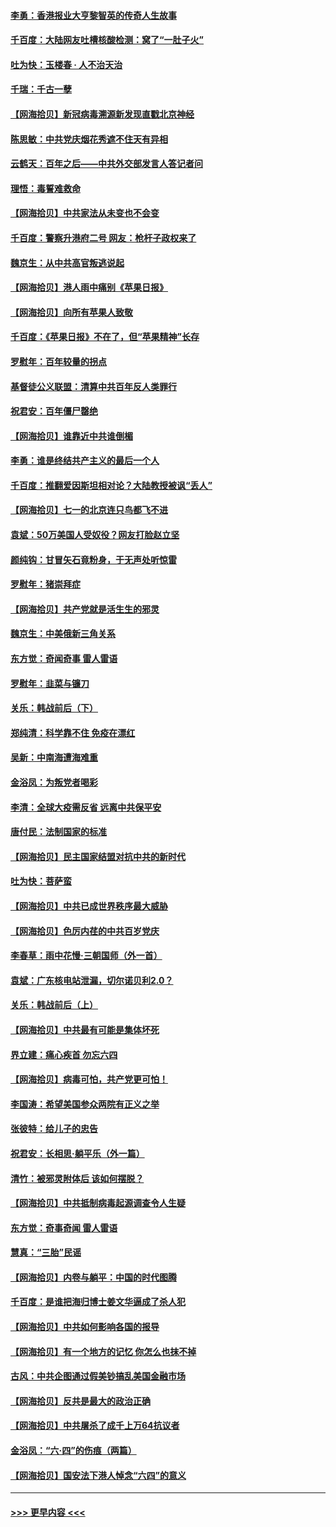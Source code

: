 #### [李勇：香港报业大亨黎智英的传奇人生故事](../pages/nsc993/n13055258.md?t=06291901) 
#### [千百度：大陆网友吐槽核酸检测：窝了“一肚子火”](../pages/nsc993/n13055194.md?t=06291901) 
#### [吐为快：玉楼春 · 人不治天治](../pages/nsc993/n13054028.md?t=06291901) 
#### [千瑞：千古一孽](../pages/nsc993/n13054016.md?t=06291901) 
#### [【网海拾贝】新冠病毒溯源新发现直戳北京神经](../pages/nsc993/n13052425.md?t=06291901) 
#### [陈思敏：中共党庆烟花秀遮不住天有异相](../pages/nsc993/n13052020.md?t=06291901) 
#### [云鹤天：百年之后——中共外交部发言人答记者问](../pages/nsc993/n13051604.md?t=06291901) 
#### [理悟：毒誓难救命](../pages/nsc993/n13051601.md?t=06291901) 
#### [【网海拾贝】中共家法从未变也不会变](../pages/nsc993/n13050366.md?t=06291901) 
#### [千百度：警察升港府二号 网友：枪杆子政权来了](../pages/nsc993/n13050261.md?t=06291901) 
#### [魏京生：从中共高官叛逃说起](../pages/nsc993/n13048997.md?t=06291901) 
#### [【网海拾贝】港人雨中痛别《苹果日报》](../pages/nsc993/n13048941.md?t=06291901) 
#### [【网海拾贝】向所有苹果人致敬](../pages/nsc993/n13046795.md?t=06291901) 
#### [千百度：《苹果日报》不在了，但“苹果精神”长存](../pages/nsc993/n13046703.md?t=06291901) 
#### [罗慰年：百年较量的拐点](../pages/nsc993/n13046542.md?t=06291901) 
#### [基督徒公义联盟：清算中共百年反人类罪行](../pages/nsc993/n13046499.md?t=06291901) 
#### [祝君安：百年僵尸罄绝](../pages/nsc993/n13045595.md?t=06291901) 
#### [【网海拾贝】谁靠近中共谁倒楣](../pages/nsc993/n13044667.md?t=06291901) 
#### [李勇：谁是终结共产主义的最后一个人](../pages/nsc993/n13044397.md?t=06291901) 
#### [千百度：推翻爱因斯坦相对论？大陆教授被讽“丢人”](../pages/nsc993/n13043908.md?t=06291901) 
#### [【网海拾贝】七一的北京连只鸟都飞不进](../pages/nsc993/n13041377.md?t=06291901) 
#### [袁斌：50万美国人受奴役？网友打脸赵立坚](../pages/nsc993/n13041330.md?t=06291901) 
#### [颜纯钩：甘冒矢石竟粉身，于无声处听惊雷](../pages/nsc993/n13041140.md?t=06291901) 
#### [罗慰年：猪崇拜症](../pages/nsc993/n13041071.md?t=06291901) 
#### [【网海拾贝】共产党就是活生生的邪灵](../pages/nsc993/n13036627.md?t=06291901) 
#### [魏京生：中美俄新三角关系](../pages/nsc993/n13035986.md?t=06291901) 
#### [东方觉：奇闻奇事 雷人雷语](../pages/nsc993/n13035878.md?t=06291901) 
#### [罗慰年：韭菜与镰刀](../pages/nsc993/n13034374.md?t=06291901) 
#### [关乐：韩战前后（下）](../pages/nsc993/n13034113.md?t=06291901) 
#### [郑纯清：科学靠不住 免疫在漂红](../pages/nsc993/n13034093.md?t=06291901) 
#### [吴新：中南海遭海难重](../pages/nsc993/n13034084.md?t=06291901) 
#### [金浴凤：为叛党者喝彩](../pages/nsc993/n13034058.md?t=06291901) 
#### [李清：全球大疫需反省 远离中共保平安](../pages/nsc993/n13033784.md?t=06291901) 
#### [唐付民：法制国家的标准](../pages/nsc993/n13032944.md?t=06291901) 
#### [【网海拾贝】民主国家结盟对抗中共的新时代](../pages/nsc993/n13031717.md?t=06291901) 
#### [吐为快：菩萨蛮](../pages/nsc993/n13030033.md?t=06291901) 
#### [【网海拾贝】中共已成世界秩序最大威胁](../pages/nsc993/n13028138.md?t=06291901) 
#### [【网海拾贝】色厉内荏的中共百岁党庆](../pages/nsc993/n13025582.md?t=06291901) 
#### [李春草：雨中花慢‧三朝国师（外一首）](../pages/nsc993/n13025567.md?t=06291901) 
#### [袁斌：广东核电站泄漏，切尔诺贝利2.0？](../pages/nsc993/n13025475.md?t=06291901) 
#### [关乐：韩战前后（上）](../pages/nsc993/n13025387.md?t=06291901) 
#### [【网海拾贝】中共最有可能是集体坏死](../pages/nsc993/n13023101.md?t=06291901) 
#### [界立建：痛心疾首 勿忘六四](../pages/nsc993/n13022339.md?t=06291901) 
#### [【网海拾贝】病毒可怕，共产党更可怕！](../pages/nsc993/n13020728.md?t=06291901) 
#### [李国涛：希望美国参众两院有正义之举](../pages/nsc993/n13020674.md?t=06291901) 
#### [张彼特：给儿子的忠告](../pages/nsc993/n13018934.md?t=06291901) 
#### [祝君安：长相思‧躺平乐（外一篇）](../pages/nsc993/n13018923.md?t=06291901) 
#### [清竹：被邪灵附体后 该如何摆脱？](../pages/nsc993/n13018877.md?t=06291901) 
#### [【网海拾贝】中共抵制病毒起源调查令人生疑](../pages/nsc993/n13017785.md?t=06291901) 
#### [东方觉：奇事奇闻 雷人雷语](../pages/nsc993/n13017577.md?t=06291901) 
#### [慧真：“三胎”民谣](../pages/nsc993/n13017394.md?t=06291901) 
#### [【网海拾贝】内卷与躺平：中国的时代图腾](../pages/nsc993/n13016128.md?t=06291901) 
#### [千百度：是谁把海归博士姜文华逼成了杀人犯](../pages/nsc993/n13015218.md?t=06291901) 
#### [【网海拾贝】中共如何影响各国的报导](../pages/nsc993/n13012599.md?t=06291901) 
#### [【网海拾贝】有一个地方的记忆 你怎么也抹不掉](../pages/nsc993/n13009802.md?t=06291901) 
#### [古风：中共企图通过假美钞搞乱美国金融市场](../pages/nsc993/n13009626.md?t=06291901) 
#### [【网海拾贝】反共是最大的政治正确](../pages/nsc993/n13007051.md?t=06291901) 
#### [【网海拾贝】中共屠杀了成千上万64抗议者](../pages/nsc993/n13002713.md?t=06291901) 
#### [金浴凤：“六·四”的伤痕（两篇）](../pages/nsc993/n13001719.md?t=06291901) 
#### [【网海拾贝】国安法下港人悼念“六四”的意义](../pages/nsc993/n13001039.md?t=06291901) 

----
#### [ >>> 更早内容 <<< ](../indexes/nsc993-earlier.md)
